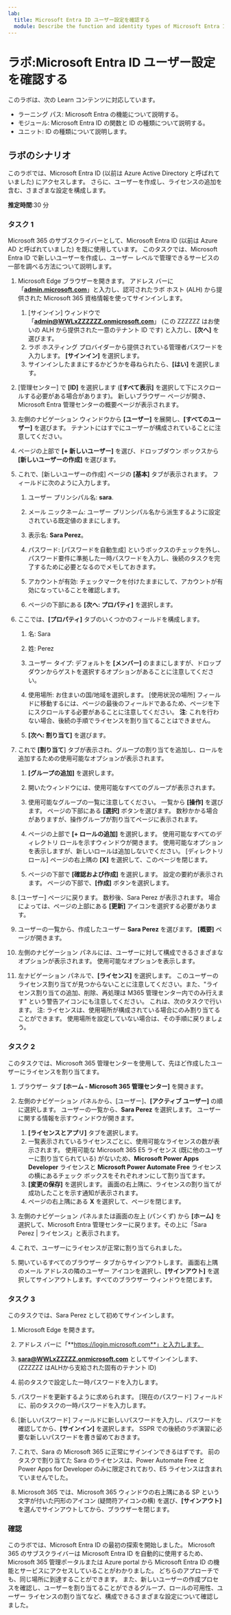 ```yaml
---
lab:
  title: Microsoft Entra ID ユーザー設定を確認する
  module: Describe the function and identity types of Microsoft Entra ID
---
```


# ラボ:Microsoft Entra ID ユーザー設定を確認する

このラボは、次の Learn コンテンツに対応しています。

- ラーニング パス: Microsoft Entra の機能について説明する。
- モジュール: Microsoft Entra ID の関数と ID の種類について説明する。
- ユニット: ID の種類について説明します。

## ラボのシナリオ

このラボでは、Microsoft Entra ID (以前は Azure Active Directory と呼ばれていました) にアクセスします。  さらに、ユーザーを作成し、ライセンスの追加を含む、さまざまな設定を構成します。  

**推定時間**:30 分

### タスク 1

Microsoft 365 のサブスクライバーとして、Microsoft Entra ID (以前は Azure AD と呼ばれていました) を既に使用しています。  このタスクでは、Microsoft Entra ID で新しいユーザーを作成し、ユーザー レベルで管理できるサービスの一部を調べる方法について説明します。

1. Microsoft Edge ブラウザーを開きます。 アドレス バーに「**[admin.microsoft.com](https://admin.microsoft.com)**」と入力し、認可されたラボ ホスト (ALH) から提供された Microsoft 365 資格情報を使ってサインインします。
    1. [サインイン] ウィンドウで「**admin@WWLxZZZZZZ.onmicrosoft.com**」 (この ZZZZZZ はお使いの ALH から提供された一意のテナント ID です) と入力し、**[次へ]** を選びます。
    1. ラボ ホスティング プロバイダーから提供されている管理者パスワードを入力します。 **[サインイン]** を選択します。
    1. サインインしたままにするかどうかを尋ねられたら、**[はい]** を選択します。

1. [管理センター] で **[ID]** を選択します (**[すべて表示]** を選択して下にスクロールする必要がある場合があります)。  新しいブラウザー ページが開き、Microsoft Entra 管理センターの概要ページが表示されます。

1. 左側のナビゲーション ウィンドウから **[ユーザー]** を展開し、**[すべてのユーザー]** を選びます。 テナントにはすでにユーザーが構成されていることに注意してください。

1. ページの上部で **[+ 新しいユーザー]** を選び、ドロップダウン ボックスから **[新しいユーザーの作成]** を選びます。

1. これで、[新しいユーザーの作成] ページの **[基本]** タブが表示されます。 フィールドに次のように入力します。
    1. ユーザー プリンシパル名: **sara**.

    1. メール ニックネーム: ユーザー プリンシパル名から派生するように設定されている既定値のままにします。

    1. 表示名: **Sara Perez**。

    1. パスワード: [パスワードを自動生成] というボックスのチェックを外し、パスワード要件に準拠した一時パスワードを入力し、後続のタスクを完了するために必要となるのでメモしておきます。

    1. アカウントが有効: チェックマークを付けたままにして、アカウントが有効になっていることを確認します。

    1. ページの下部にある **[次へ: プロパティ]** を選択します。

1. ここでは、**[プロパティ]** タブのいくつかのフィールドを構成します。

    1. 名: Sara

    1. 姓: Perez

    1. ユーザー タイプ: デフォルトを **[メンバー]** のままにしますが、ドロップダウンからゲストを選択するオプションがあることに注意してください。

    1. 使用場所: お住まいの国/地域を選択します。  [使用状況の場所] フィールドに移動するには、ページの最後のフィールドであるため、ページを下にスクロールする必要があることに注意してください。  **注**: これを行わない場合、後続の手順でライセンスを割り当てることはできません。

    1. **[次へ: 割り当て]** を選びます。

1. これで **[割り当て**] タブが表示され、グループの割り当てを追加し、ロールを追加するための使用可能なオプションが表示されます。

    1. **[グループの追加]** を選択します。

    1. 開いたウィンドウには、使用可能なすべてのグループが表示されます。  

    1. 使用可能なグループの一覧に注意してください。  一覧から **[操作]** を選びます。  ページの下部にある **[選択]** ボタンを選びます。  数秒かかる場合がありますが、操作グループが割り当てページに表示されます。

    1. ページの上部で **[+ ロールの追加]** を選択します。  使用可能なすべてのディレクトリ ロールを示すウィンドウが開きます。  使用可能なオプションを表示しますが、新しいロールは追加しないでください。  [ディレクトリロール] ページの右上隅の **[X]** を選択して、このページを閉じます。
    1. ページの下部で **[確認および作成]** を選択します。 設定の要約が表示されます。  ページの下部で、**[作成]** ボタンを選択します。

1. [ユーザー] ページに戻ります。  数秒後、Sara Perez が表示されます。  場合によっては、ページの上部にある **[更新]** アイコンを選択する必要があります。

1. ユーザーの一覧から、作成したユーザー **Sara Perez** を選びます。  **[概要]** ページが開きます。

1. 左側のナビゲーション パネルには、ユーザーに対して構成できるさまざまなオプションが表示されます。 使用可能なオプションを表示します。

1. 左ナビゲーション パネルで、**[ライセンス]** を選択します。  このユーザーのライセンス割り当てが見つからないことに注意してください。また、"ライセンス割り当ての追加、削除、再処理は M365 管理センター内でのみ行えます" という警告アイコンにも注意してください。  これは、次のタスクで行います。  注: ライセンスは、使用場所が構成されている場合にのみ割り当てることができます。 使用場所を設定していない場合は、その手順に戻りましょう。

### タスク 2

このタスクでは、Microsoft 365 管理センターを使用して、先ほど作成したユーザーにライセンスを割り当てます。

1. ブラウザー タブ **[ホーム - Microsoft 365 管理センター]** を開きます。

1. 左側のナビゲーション パネルから、[ユーザー]、**[アクティブ ユーザー]** の順に選択します。  ユーザーの一覧から、**Sara Perez** を選択します。  ユーザーに関する情報を示すウィンドウが開きます。  

    1. **[ライセンスとアプリ]** タブを選択します。
    1. 一覧表示されているライセンスごとに、使用可能なライセンスの数が表示されます。  使用可能な Microsoft 365 E5 ライセンス (既に他のユーザーに割り当てられている) がないため、**Microsoft Power Apps Developer** ライセンスと **Microsoft Power Automate Free** ライセンスの横にあるチェック ボックスをそれぞれオンにして割り当てます。
    1. **[変更の保存]** を選択します。 画面の右上隅に、ライセンスの割り当てが成功したことを示す通知が表示されます。
    1. ページの右上隅にある **X** を選択して、ページを閉じます。

1. 左側のナビゲーション パネルまたは画面の左上 (パンくず) から **[ホーム]** を選択して、Microsoft Entra 管理センターに戻ります。その上に「Sara Perez | ライセンス」と表示されます。

1. これで、ユーザーにライセンスが正常に割り当てられました。

1. 開いているすべてのブラウザー タブからサインアウトします。 画面右上隅のメール アドレスの隣のユーザー アイコンを選択し、**[サインアウト]** を選択してサインアウトします。すべてのブラウザー ウィンドウを閉じます。

### タスク 3

このタスクでは、Sara Perez として初めてサインインします。

1. Microsoft Edge を開きます。

2. アドレス バーに「**https://login.microsoft.com**」と入力します。

3. **sara@WWLxZZZZZ.onmicrosoft.com** としてサインインします、(ZZZZZZ はALHから支給された固有のテナント ID)
4. 前のタスクで設定した一時パスワードを入力します。

5. パスワードを更新するように求められます。 [現在のパスワード] フィールドに、前のタスクの一時パスワードを入力します。

6. [新しいパスワード] フィールドに新しいパスワードを入力し、パスワードを確認してから、**[サインイン]** を選択します。  SSPR での後続のラボ演習に必要な新しいパスワードを書き留めておきます。

7. これで、Sara の Microsoft 365 に正常にサインインできるはずです。  前のタスクで割り当てた Sara のライセンスは、Power Automate Free と Power Apps for Developer のみに限定されており、E5 ライセンスは含まれていませんでした。

8. Microsoft 365 では、Microsoft 365 ウィンドウの右上隅にある SP という文字が付いた円形のアイコン (疑問符アイコンの横) を選び、**[サインアウト]** を選んでサインアウトしてから、ブラウザーを閉じます。

### 確認

このラボでは、Microsoft Entra ID の最初の探索を開始しました。 Microsoft 365 のサブスクライバーは Microsoft Entra ID を自動的に使用するため、Microsoft 365 管理ポータルまたは Azure portal から Microsoft Entra ID の機能とサービスにアクセスしていることがわかりました。  どちらのアプローチでも、同じ場所に到達することができます。  また、新しいユーザーの作成プロセスを確認し、ユーザーを割り当てることができるグループ、ロールの可用性、ユーザー ライセンスの割り当てなど、構成できるさまざまな設定について確認しました。
